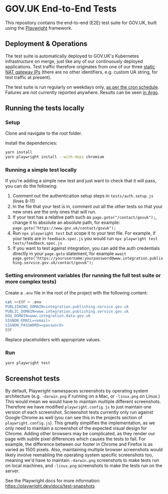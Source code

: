 # GOV.UK End-to-End Tests

This repository contains the end-to-end (E2E) test suite for GOV.UK, built using the [Playwright](https://playwright.dev/) framework.

## Deployment & Operations

The test suite is automatically deployed to GOV.UK's Kubernetes infrastructure on merge, just like any of our continuously deployed applications. Test traffic therefore originates from one of our three [static NAT gateway IPs](https://eu-west-1.console.aws.amazon.com/vpcconsole/home?region=eu-west-1#NatGateways:sort=tag:Name) (there are no other identifiers, e.g. custom UA string, for test traffic at present).

The test suite is run regularly on weekdays only, [as per the cron schedule](https://github.com/alphagov/govuk-helm-charts/blob/bf5d180b110a16a36af4b4dac2812442a5a298f4/charts/govuk-e2e-tests/values.yaml#L8).
Failures are not currently reported anywhere. Results can be seen [in Argo](https://argo.eks.production.govuk.digital/applications/cluster-services/govuk-e2e-tests?view=tree&orphaned=false&resource=).

## Running the tests locally

### Setup

Clone and navigate to the root folder.

Install the dependencies:

```bash
yarn install
yarn playwright install --with-deps chromium
```

### Running a simple test locally

If you're adding a simple new test and just want to check that it will pass, you can do the following:

1. Comment out the authentication setup steps in `tests/auth.setup.js` (lines 8-11)
2. In the file that your test is in, comment out all the other tests so that your new ones are the only ones that will run.
3. If your test has a relative path such as `page.goto("/contact/govuk");`, change it to absolute an absolute path, for example: `page.goto("https://www.gov.uk/contact/govuk");`
4. Run `npx playwright test` but scope it to your test file. For example, if your tests are in `feedback.spec.js` you would run `npx playwright test tests/feedback.spec.js`
5. If you want to test against integration, you can add the auth credentials directly in your `page.goto` statement, for example `await page.goto("https://yourusername:yourpassword@www.integration.publishing.service.gov.uk/contact/govuk");`

### Setting environment variables (for running the full test suite or more complex tests)

Create a `.env` file in the root of the project with the following content:

```bash
cat <<EOF > .env
PUBLISHING_DOMAIN=integration.publishing.service.gov.uk
PUBLIC_DOMAIN=www.integration.publishing.service.gov.uk
DGU_DOMAIN=www.integration.data.gov.uk
SIGNON_EMAIL=<email>
SIGNON_PASSWORD=<password>
EOF
```

Replace placeholders with appropriate values.

### Run

```bash
yarn playwright test
```

## Screenshot tests

By default, Playwright namespaces screenshots by operating system architecture (e.g. `-darwin.png` if running on a Mac, or `-linux.png` on Linux.) This would mean we would have to maintain multiple different screenshots. Therefore we have modified `playwright.config.js` to just maintain one version of each screenshot. Screenshot tests currently only run against Google Chrome as well (you can see this in the projects section of `playwright.config.js`). This greatly simplifies the implementation, as we only need to maintain a screenshot of the expected visual design for Chrome. Adding other browsers may be complicated, as they render our page with subtle pixel differences which causes the tests to fail. For example, the difference between our footer in Chrome and Firefox is as varied as 1500 pixels. Also, maintaining multiple browser screenshots would likely involve reenabling the operating system specific screenshots too, meaning we'd have to maintain `-darwin.png` screenshots to make tests run on local machines, and `-linux.png` screenshots to make the tests run on the server.

See the Playwright docs for more information: https://playwright.dev/docs/test-snapshots

